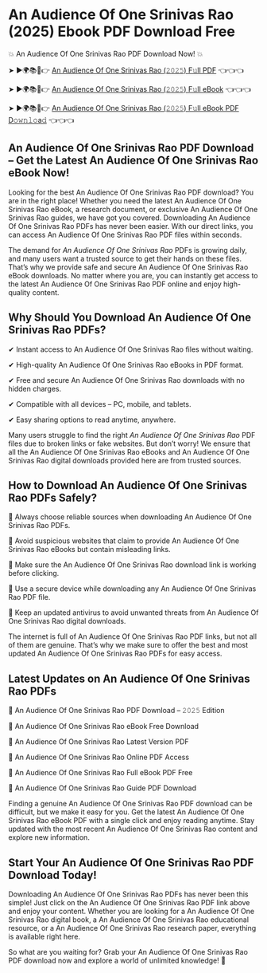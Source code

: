 # An Audience Of One Srinivas Rao (2025) Ebook PDF Download Free

💥 An Audience Of One Srinivas Rao PDF Download Now! 💥

➤ ►🌍📚📱👉 [An Audience Of One Srinivas Rao (𝟸𝟶𝟸𝟻) F𝚞ll PDF](https://getpdf.xyz/an-audience-of-one-srinivas-rao) 👈👈👈


➤ ►🌍📚📱👉 [An Audience Of One Srinivas Rao (𝟸𝟶𝟸𝟻) F𝚞ll eBook](https://getpdf.xyz/an-audience-of-one-srinivas-rao) 👈👈👈


➤ ►🌍📚📱👉 [An Audience Of One Srinivas Rao (𝟸𝟶𝟸𝟻) F𝚞ll eBook PDF D𝚘𝚠𝚗𝚕𝚘a𝚍](https://getpdf.xyz/an-audience-of-one-srinivas-rao) 👈👈👈


## An Audience Of One Srinivas Rao PDF Download – Get the Latest An Audience Of One Srinivas Rao eBook Now!

Looking for the best An Audience Of One Srinivas Rao PDF download? You are in the right place! Whether you need the latest An Audience Of One Srinivas Rao eBook, a research document, or exclusive An Audience Of One Srinivas Rao guides, we have got you covered. Downloading An Audience Of One Srinivas Rao PDFs has never been easier. With our direct links, you can access An Audience Of One Srinivas Rao PDF files within seconds.

The demand for *An Audience Of One Srinivas Rao* PDFs is growing daily, and many users want a trusted source to get their hands on these files. That’s why we provide safe and secure An Audience Of One Srinivas Rao eBook downloads. No matter where you are, you can instantly get access to the latest An Audience Of One Srinivas Rao PDF online and enjoy high-quality content.

## Why Should You Download An Audience Of One Srinivas Rao PDFs?

✔ Instant access to An Audience Of One Srinivas Rao files without waiting.

✔ High-quality An Audience Of One Srinivas Rao eBooks in PDF format.

✔ Free and secure An Audience Of One Srinivas Rao downloads with no hidden charges.

✔ Compatible with all devices – PC, mobile, and tablets.

✔ Easy sharing options to read anytime, anywhere.

Many users struggle to find the right *An Audience Of One Srinivas Rao* PDF files due to broken links or fake websites. But don’t worry! We ensure that all the An Audience Of One Srinivas Rao eBooks and An Audience Of One Srinivas Rao digital downloads provided here are from trusted sources.

## How to Download An Audience Of One Srinivas Rao PDFs Safely?

📌 Always choose reliable sources when downloading An Audience Of One Srinivas Rao PDFs.

📌 Avoid suspicious websites that claim to provide An Audience Of One Srinivas Rao eBooks but contain misleading links.

📌 Make sure the An Audience Of One Srinivas Rao download link is working before clicking.

📌 Use a secure device while downloading any An Audience Of One Srinivas Rao PDF file.

📌 Keep an updated antivirus to avoid unwanted threats from An Audience Of One Srinivas Rao digital downloads.

The internet is full of An Audience Of One Srinivas Rao PDF links, but not all of them are genuine. That’s why we make sure to offer the best and most updated An Audience Of One Srinivas Rao PDFs for easy access.

## Latest Updates on An Audience Of One Srinivas Rao PDFs

🔹 An Audience Of One Srinivas Rao PDF Download – 𝟸𝟶𝟸𝟻 Edition

🔹 An Audience Of One Srinivas Rao eBook Free Download

🔹 An Audience Of One Srinivas Rao Latest Version PDF

🔹 An Audience Of One Srinivas Rao Online PDF Access

🔹 An Audience Of One Srinivas Rao Full eBook PDF Free

🔹 An Audience Of One Srinivas Rao Guide PDF Download

Finding a genuine An Audience Of One Srinivas Rao PDF download can be difficult, but we make it easy for you. Get the latest An Audience Of One Srinivas Rao eBook PDF with a single click and enjoy reading anytime. Stay updated with the most recent An Audience Of One Srinivas Rao content and explore new information.

## Start Your An Audience Of One Srinivas Rao PDF Download Today!

Downloading An Audience Of One Srinivas Rao PDFs has never been this simple! Just click on the An Audience Of One Srinivas Rao PDF link above and enjoy your content. Whether you are looking for a An Audience Of One Srinivas Rao digital book, a An Audience Of One Srinivas Rao educational resource, or a An Audience Of One Srinivas Rao research paper, everything is available right here.

So what are you waiting for? Grab your An Audience Of One Srinivas Rao PDF download now and explore a world of unlimited knowledge! 🚀